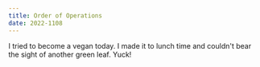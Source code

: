 ```yaml
---
title: Order of Operations
date: 2022-1108
---
```

I tried to become a vegan today. I made it to lunch time and couldn't bear the 
sight of another green leaf. Yuck!

